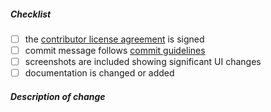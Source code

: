 <!--
Thank you for your pull request. Please review below requirements.

Bug fixes and new features should be reported on the issue tracker:
https://github.com/openequella/moodle-mod_openEQUELLA/issues
-->

##### Checklist

<!-- For completed items, change [ ] to [x]. For items which don't apply, please suffix with N/A -->

- [ ] the [contributor license agreement][] is signed
- [ ] commit message follows [commit guidelines][]
- [ ] screenshots are included showing significant UI changes
- [ ] documentation is changed or added

##### Description of change

<!--
Provide a description of the change below this comment. Please include a reference to the GitHub
issue here (not in the title) so as to utilise automatic linking.
-->

<!-- Reference Links -->

[contributor license agreement]: https://www.apereo.org/node/676
[commit guidelines]: https://chris.beams.io/posts/git-commit/
